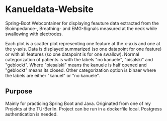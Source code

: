 # Kanueldata-Website
Spring-Boot Webcontainer for displaying feauture data extracted from the Bioimpedance-, Breathing- and EMG-Signals measured at the neck while swallowing with electrodes.

Each plot is a scatter plot representing one feature at the x-axis and one at the y-axis.
Data is displayed summarized (so one datapoint for one feature) or with all features (so one datapoint is for one swallow).
Normal categorization of patients is with the labels "no kanuele", "bisalski" and "geblockt". Where "biesalski" means the kanuele is half opened and "geblockt" means its closed. 
Other categorization option is binaer where the labels are either "kanuel" or "no kanuele".


## Purpose
Mainly for practicing Spring Boot and Java. Originated from one of my Projekts at the TU-Berlin. 
Project can be run in a dockerfile local. Postgress authentication is needed.


